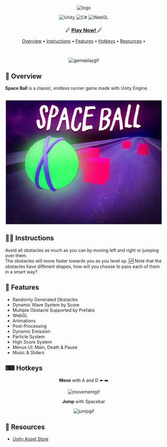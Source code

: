 <p align="center">
 <img alt="logo" src="https://github.com/ozzs/space-ball/blob/main/SpaceBallLogo.png" width="400"/>
</p>

<p align="center">
  <img alt="Unity" src="https://img.shields.io/badge/unity-%23000000.svg?style=for-the-badge&logo=unity&logoColor=white" />
  <img alt="C#" src="https://img.shields.io/badge/c%23-%23239120.svg?style=for-the-badge&logo=c-sharp&logoColor=white" />
  <img alt="WebGL" src="https://img.shields.io/badge/WebGL-990000?logo=webgl&logoColor=white&style=for-the-badge" />
</p>

<h3 align="center">
    ☄ <a href="https://ozzs.itch.io/space-ball"> Play Now! </a> ☄
</h3>

<p align="center">
 <a href="#-overview">Overview</a> •
 <a href="#-instructions">Instructions</a> •
 <a href="#-features">Features</a> •
 <a href="#-hotkeys">Hotkeys</a> •
 <a href="#-resources">Resources</a> •
</p>
<br />

<p align="center">
  <img alt="gameplaygif" src="https://github.com/ozzs/space-ball/blob/main/GameplayGif.gif" width="500" />  
</p>

## 🌌 Overview 
**Space Ball** is a classic, endless runner game made with Unity Engine.
<br /> <br />

<p align="center">
  <img src="https://github.com/ozzs/SpaceBall/blob/main/spaceball.jpg" alt="thumbnail" width="500" />  
</p>

## 👨‍🏫 Instructions
Avoid all obstacles as much as you can by moving left and right or jumping over them. <br />
The obstacles will move faster towards you as you level up. 🆙
Note that the obstacles have different shapes, how will you choose to pass each of them in a smart way?

## 🎯 Features
* Randomly Generated Obstacles
* Dynamic Wave System by Score
* Multiple Obstacle Supported by Prefabs
* WebGL
* Animations
* Post-Processing
* Dynamic Emission
* Particle System
* High Score System
* Menus UI: Main, Death & Pause
* Music & Sliders

## ⌨ Hotkeys
<p align="center"><strong>Move</strong> with A and D ⬅️ ➡️</p>
<p align="center">
 <img alt="movementgif" src="https://github.com/ozzs/space-ball/blob/main/MovementGif.gif" width="400"/>
</p>

<p align="center"><strong>Jump</strong> with Spacebar</p>
<p align="center">
 <img alt="jumpgif" src="https://github.com/ozzs/space-ball/blob/main/JumpGif.gif" width="400"/>
</p>

## 📄 Resources
* [Unity Asset Store](https://assetstore.unity.com/)
